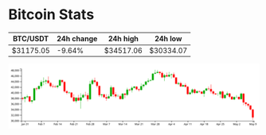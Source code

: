 # Bitcoin Stats

BTC/USDT|24h change|24h high|24h low|
|---|---|---|---|
|$31175.05|-9.64%|$34517.06|$30334.07|

<img src="./chart.svg">
